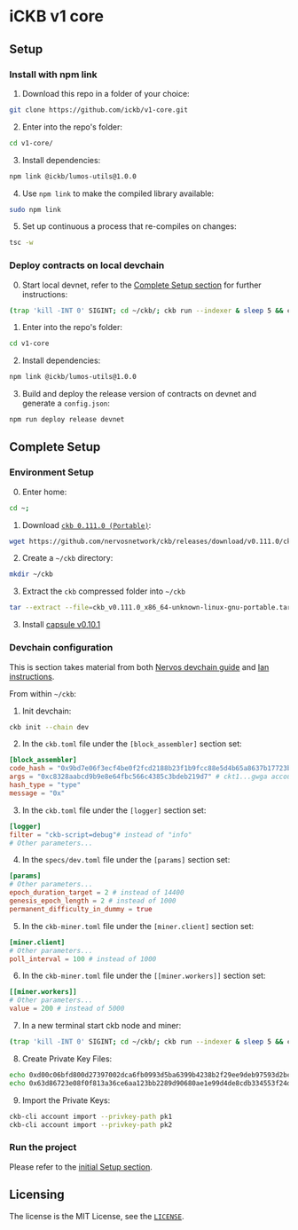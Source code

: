 # iCKB v1 core

## Setup

### Install with npm link

1. Download this repo in a folder of your choice:  

```bash
git clone https://github.com/ickb/v1-core.git
```

2. Enter into the repo's folder:

```bash
cd v1-core/
```

3. Install dependencies:

```bash
npm link @ickb/lumos-utils@1.0.0
```

4. Use `npm link` to make the compiled library available:

```bash
sudo npm link
```

5. Set up continuous a process that re-compiles on changes:

```bash
tsc -w
```

### Deploy contracts on local devchain

0. Start local devnet, refer to the [Complete Setup section](#complete-setup) for further instructions:

```bash
(trap 'kill -INT 0' SIGINT; cd ~/ckb/; ckb run --indexer & sleep 5 && ckb miner)
```

1. Enter into the repo's folder:

```bash
cd v1-core
```

2. Install dependencies:

```bash
npm link @ickb/lumos-utils@1.0.0
```

3. Build and deploy the release version of contracts on devnet and generate a `config.json`:

```bash
npm run deploy release devnet
```

## Complete Setup

### Environment Setup

0. Enter home:

```bash
cd ~;
```

1. Download [`ckb 0.111.0 (Portable)`](https://github.com/nervosnetwork/ckb/releases/tag/v0.111.0):

```bash
wget https://github.com/nervosnetwork/ckb/releases/download/v0.111.0/ckb_v0.111.0_x86_64-unknown-linux-gnu-portable.tar.gz
```

2. Create a `~/ckb` directory:

```bash
mkdir ~/ckb
```

3. Extract the `ckb` compressed folder into `~/ckb`

```bash
tar --extract --file=ckb_v0.111.0_x86_64-unknown-linux-gnu-portable.tar.gz --strip-components=1 --directory=ckb
```

3. Install [capsule v0.10.1](https://github.com/nervosnetwork/capsule)

### Devchain configuration

This is section takes material from both [Nervos devchain guide](https://docs.nervos.org/docs/basics/guides/devchain/) and [Ian instructions](https://talk.nervos.org/t/is-there-any-way-to-speed-up-the-blockchain-in-a-way-that-180-epochs-happen-in-a-reasonable-time-frame-in-the-local-devchain/7163).

From within `~/ckb`:

1. Init devchain:

```bash
ckb init --chain dev
```

2. In the `ckb.toml` file under the `[block_assembler]` section set:

```toml
[block_assembler]
code_hash = "0x9bd7e06f3ecf4be0f2fcd2188b23f1b9fcc88e5d4b65a8637b17723bbda3cce8"
args = "0xc8328aabcd9b9e8e64fbc566c4385c3bdeb219d7" # ckt1...gwga account
hash_type = "type"
message = "0x"
```

3. In the `ckb.toml` file under the `[logger]` section set:

```toml
[logger]
filter = "ckb-script=debug"# instead of "info"
# Other parameters...
```

4. In the `specs/dev.toml` file under the `[params]` section set:

``` toml
[params]
# Other parameters...
epoch_duration_target = 2 # instead of 14400
genesis_epoch_length = 2 # instead of 1000
permanent_difficulty_in_dummy = true
```

5. In the `ckb-miner.toml` file under the `[miner.client]` section set:

``` toml
[miner.client]
# Other parameters...
poll_interval = 100 # instead of 1000
```

6. In the `ckb-miner.toml` file under the `[[miner.workers]]` section set:

``` toml
[[miner.workers]]
# Other parameters...
value = 200 # instead of 5000
```

7. In a new terminal start ckb node and miner:

```bash
(trap 'kill -INT 0' SIGINT; cd ~/ckb/; ckb run --indexer & sleep 5 && ckb miner)
```

8. Create Private Key Files:

```bash
echo 0xd00c06bfd800d27397002dca6fb0993d5ba6399b4238b2f29ee9deb97593d2bc > pk1
echo 0x63d86723e08f0f813a36ce6aa123bb2289d90680ae1e99d4de8cdb334553f24d > pk2
```

9. Import the Private Keys:

```bash
ckb-cli account import --privkey-path pk1
ckb-cli account import --privkey-path pk2
```

### Run the project

Please refer to the [initial Setup section](#setup).

## Licensing

The license is the MIT License, see the [`LICENSE`](./LICENSE).
